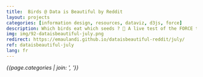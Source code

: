 ```yaml
---
title:  Birds @ Data is Beautiful by Reddit
layout: projects
categories: [information design, resources, dataviz, d3js, force]
description: Which birds eat which seeds ? 🐣 A live test of the FORCE to visualize a network.
img: img/92-dataisbeautiful-july.png
redirect: https://emaulandi.github.io/dataisbeautiful-reddit/july/
ref: dataisbeautiful-july
lang: fr
---
```

*{{page.categories | join: ', '}}*
